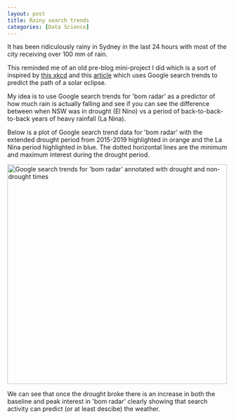 ```yaml
---
layout: post
title: Rainy search trends
categories: [Data Science]
---
```



It has been ridiculously rainy in Sydney in the last 24 hours with most of the city receiving over 100 mm of rain. 

This reminded me of an old pre-blog mini-project I did which is a sort of inspired by [this xkcd](https://xkcd.com/1876/) and this [article](https://www.washingtonpost.com/news/wonk/wp/2017/08/01/the-path-of-the-solar-eclipse-is-already-altering-real-world-behavior/) which uses Google search trends to predict the path of a solar eclipse. 

My idea is to use Google search trends for 'bom radar' as a predictor of how much rain is actually falling and see if you can see the difference between when NSW was in drought (El Nino) vs a period of back-to-back-to-back years of heavy rainfall (La Nina). 

Below is a plot of Google search trend data for 'bom radar' with the extended drought period from 2015-2019 highlighted in orange and the La Nina period highlighted in blue. The dotted horizontal lines are the minimum and maximum interest during the drought period.

<img src="{{ site.baseurl }}/images/024-04-06-Rainy-search-trends/Bom_radar_trends_annotated.png" alt="Google search trends for 'bom radar' annotated with drought and non-drought times" width="500"/>

We can see that once the drought broke there is an increase in both the baseline and peak interest in 'bom radar' clearly showing that search activity can predict (or at least descibe) the weather. 